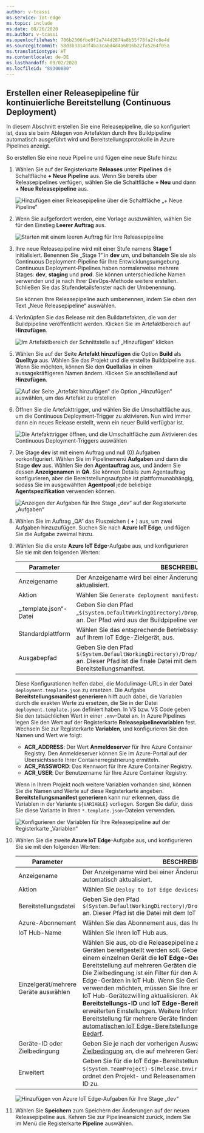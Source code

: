 ```yaml
---
author: v-tcassi
ms.service: iot-edge
ms.topic: include
ms.date: 08/26/2020
ms.author: v-tcassi
ms.openlocfilehash: 706b2306fbe9f2a744d2874a8b55f78fa2fc8e4d
ms.sourcegitcommit: 58d3b3314df4ba3cabd4d4a6016b22fa5264f05a
ms.translationtype: HT
ms.contentlocale: de-DE
ms.lasthandoff: 09/02/2020
ms.locfileid: "89300880"
---
```

## <a name="create-a-release-pipeline-for-continuous-deployment"></a>Erstellen einer Releasepipeline für kontinuierliche Bereitstellung (Continuous Deployment)

In diesem Abschnitt erstellen Sie eine Releasepipeline, die so konfiguriert ist, dass sie beim Ablegen von Artefakten durch Ihre Buildpipeline automatisch ausgeführt wird und Bereitstellungsprotokolle in Azure Pipelines anzeigt.

So erstellen Sie eine neue Pipeline und fügen eine neue Stufe hinzu:

1. Wählen Sie auf der Registerkarte **Releases** unter **Pipelines** die Schaltfläche **+ Neue Pipeline** aus. Wenn Sie bereits über Releasepipelines verfügen, wählen Sie die Schaltfläche **+ Neu** und dann **+ Neue Releasepipeline** aus.  

    ![Hinzufügen einer Releasepipeline über die Schaltfläche „+ Neue Pipeline“](./media/iot-edge-create-release-pipeline-for-continuous-deployment/add-release-pipeline.png)

2. Wenn Sie aufgefordert werden, eine Vorlage auszuwählen, wählen Sie für den Einstieg **Leerer Auftrag** aus.

    ![Starten mit einem leeren Auftrag für Ihre Releasepipeline](./media/iot-edge-create-release-pipeline-for-continuous-deployment/start-with-empty-release-job.png)

3. Ihre neue Releasepipeline wird mit einer Stufe namens **Stage 1** initialisiert. Benennen Sie „Stage 1“ in **dev** um, und behandeln Sie sie als Continuous Deployment-Pipeline für Ihre Entwicklungsumgebung. Continuous Deployment-Pipelines haben normalerweise mehrere Stages: **dev**, **staging** und **prod**. Sie können unterschiedliche Namen verwenden und je nach Ihrer DevOps-Methode weitere erstellen. Schließen Sie das Stufendetailsfenster nach der Umbenennung.

   Sie können Ihre Releasepipeline auch umbenennen, indem Sie oben den Text „Neue Releasepipeline“ auswählen.

4. Verknüpfen Sie das Release mit den Buildartefakten, die von der Buildpipeline veröffentlicht werden. Klicken Sie im Artefaktbereich auf **Hinzufügen**.

   ![Im Artefaktbereich der Schnittstelle auf „Hinzufügen“ klicken](./media/iot-edge-create-release-pipeline-for-continuous-deployment/add-artifacts.png)

5. Wählen Sie auf der Seite **Artefakt hinzufügen** die Option **Build** als **Quelltyp** aus. Wählen Sie das Projekt und die erstellte Buildpipeline aus. Wenn Sie möchten, können Sie den **Quellalias** in einen aussagekräftigeren Namen ändern. Klicken Sie anschließend auf **Hinzufügen**.

   ![Auf der Seite „Artefakt hinzufügen“ die Option „Hinzufügen“ auswählen, um das Artefakt zu erstellen](./media/iot-edge-create-release-pipeline-for-continuous-deployment/add-artifact.png)

6. Öffnen Sie die Artefakttrigger, und wählen Sie die Umschaltfläche aus, um die Continuous Deployment-Trigger zu aktivieren. Nun wird immer dann ein neues Release erstellt, wenn ein neuer Build verfügbar ist.

   ![Die Artefakttrigger öffnen, und die Umschaltfläche zum Aktivieren des Continuous Deployment-Triggers auswählen](./media/iot-edge-create-release-pipeline-for-continuous-deployment/add-trigger.png)

7. Die Stage **dev** ist mit einem Auftrag und null (0) Aufgaben vorkonfiguriert. Wählen Sie im Pipelinemenü **Aufgaben** und dann die Stage **dev** aus. Wählen Sie den **Agentauftrag** aus, und ändern Sie dessen **Anzeigenamen** in **QA**. Sie können Details zum Agentauftrag konfigurieren, aber die Bereitstellungsaufgabe ist plattformunabhängig, sodass Sie im ausgewählten **Agentpool** jede beliebige **Agentspezifikation** verwenden können.

   ![Anzeigen der Aufgaben für Ihre Stage „dev“ auf der Registerkarte „Aufgaben“](./media/iot-edge-create-release-pipeline-for-continuous-deployment/view-stage-tasks.png)

8. Wählen Sie im Auftrag „QA“ das Pluszeichen ( **+** ) aus, um zwei Aufgaben hinzuzufügen. Suchen Sie nach **Azure IoT Edge**, und fügen Sie die Aufgabe zweimal hinzu.

9. Wählen Sie die erste **Azure IoT Edge**-Aufgabe aus, und konfigurieren Sie sie mit den folgenden Werten:

    | Parameter | BESCHREIBUNG |
    | --- | --- |
    | Anzeigename | Der Anzeigename wird bei einer Änderung des Felds „Aktion“ automatisch aktualisiert. |
    | Aktion | Wählen Sie `Generate deployment manifest`aus. |
    | „.template.json“-Datei | Geben Sie den Pfad „`$(System.DefaultWorkingDirectory)/Drop/drop/deployment.template.json`“ an. Der Pfad wird aus der Buildpipeline veröffentlicht. |
    | Standardplattform | Wählen Sie das entsprechende Betriebssystem für Ihre Module, basierend auf Ihrem IoT Edge-Zielgerät, aus. |
    | Ausgabepfad| Geben Sie den Pfad `$(System.DefaultWorkingDirectory)/Drop/drop/configs/deployment.json` an. Dieser Pfad ist die finale Datei mit dem IoT Edge-Bereitstellungsmanifest. |

    Diese Konfigurationen helfen dabei, die Modulimage-URLs in der Datei `deployment.template.json` zu ersetzen. Die Aufgabe **Bereitstellungsmanifest generieren** hilft auch dabei, die Variablen durch die exakten Werte zu ersetzen, die Sie in der Datei `deployment.template.json` definiert haben. In VS bzw. VS Code geben Sie den tatsächlichen Wert in einer `.env`-Datei an. In Azure Pipelines legen Sie den Wert auf der Registerkarte **Releasepipelinevariablen** fest. Wechseln Sie zur Registerkarte **Variablen**, und konfigurieren Sie den Namen und Wert wie folgt:

    * **ACR_ADDRESS**: Der Wert **Anmeldeserver** für Ihre Azure Container Registry. Den Anmeldeserver können Sie im Azure-Portal auf der Übersichtsseite Ihrer Containerregistrierung ermitteln.
    * **ACR_PASSWORD**: Das Kennwort für Ihre Azure Container Registry.
    * **ACR_USER**: Der Benutzername für Ihre Azure Container Registry.

    Wenn in Ihrem Projekt noch weitere Variablen vorhanden sind, können Sie die Namen und Werte auf diese Registerkarte angeben. **Bereitstellungsmanifest generieren** kann nur erkennen, dass die Variablen in der Variante `${VARIABLE}` vorliegen. Sorgen Sie dafür, dass Sie diese Variante in Ihren `*.template.json`-Dateien verwenden.

    ![Konfigurieren der Variablen für Ihre Releasepipeline auf der Registerkarte „Variablen“](./media/iot-edge-create-release-pipeline-for-continuous-deployment/configure-variables.png)

10. Wählen Sie die zweite **Azure IoT Edge**-Aufgabe aus, und konfigurieren Sie sie mit den folgenden Werten:

    | Parameter | BESCHREIBUNG |
    | --- | --- |
    | Anzeigename | Der Anzeigename wird bei einer Änderung des Felds „Aktion“ automatisch aktualisiert. |
    | Aktion | Wählen Sie `Deploy to IoT Edge devices`aus. |
    | Bereitstellungsdatei | Geben Sie den Pfad `$(System.DefaultWorkingDirectory)/Drop/drop/configs/deployment.json` an. Dieser Pfad ist die Datei mit dem IoT Edge-Bereitstellungsmanifest. |
    | Azure-Abonnement | Wählen Sie das Abonnement aus, das Ihre IoT Hub-Instanz enthält.|
    | IoT Hub-Name | Wählen Sie Ihren IoT Hub aus.|
    | Einzelgerät/mehrere Geräte auswählen | Wählen Sie aus, ob die Releasepipeline auf einem oder mehreren Geräten bereitgestellt werden soll. Geben Sie bei Bereitstellung auf einem einzelnen Gerät die **IoT Edge-Geräte-ID** ein. Geben Sie bei einer Bereitstellung auf mehreren Geräten die **Zielbedingung** des Geräts an. Die Zielbedingung ist ein Filter für den Abgleich mit einem Satz von IoT Edge-Geräten in IoT Hub. Wenn Sie Gerätetags als Bedingung verwenden möchten, müssen Sie Ihre entsprechenden Tags mit einem IoT Hub-Gerätezwilling aktualisieren. Aktualisieren Sie die **IoT Edge-Bereitstellungs-ID** und **IoT Edge-Bereitstellungspriorität** in den erweiterten Einstellungen. Weitere Informationen zum Erstellen einer Bereitstellung für mehrere Geräte finden Sie unter [Grundlegendes zu automatischen IoT Edge-Bereitstellungen für einzelne Geräte oder nach Bedarf](../articles/iot-edge/module-deployment-monitoring.md). |
    | Geräte-ID oder Zielbedingung | Geben Sie je nach der vorherigen Auswahl eine Geräte-ID oder [Zielbedingung](../articles/iot-edge/module-deployment-monitoring.md#target-condition) an, die auf mehreren Geräten bereitgestellt werden soll. |
    | Erweitert | Geben Sie für die IoT Edge-Bereitstellungs-ID `$(System.TeamProject)-$(Release.EnvironmentName)` an. Diese Variable ordnet den Projekt- und Releasenamen Ihrer IoT Edge-Bereitstellungs-ID zu. |

    ![Hinzufügen von Azure IoT Edge-Aufgaben für Ihre Stage „dev“](./media/iot-edge-create-release-pipeline-for-continuous-deployment/add-quality-assurance-task.png)

11. Wählen Sie **Speichern** zum Speichern der Änderungen auf der neuen Releasepipeline aus. Kehren Sie zur Pipelineansicht zurück, indem Sie im Menü die Registerkarte **Pipeline** auswählen.
